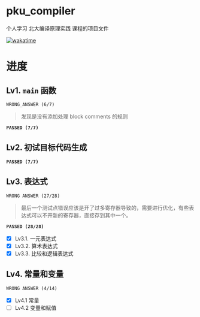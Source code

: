 # pku_compiler
个人学习 北大编译原理实践 课程的项目文件

[![wakatime](https://wakatime.com/badge/user/595d4312-2ac6-4d72-a323-befb05c7c3ac/project/5abb7d3a-d43e-46e0-ac2f-eefe866f701e.svg)](https://wakatime.com/badge/user/595d4312-2ac6-4d72-a323-befb05c7c3ac/project/5abb7d3a-d43e-46e0-ac2f-eefe866f701e)

# 进度

## Lv1. `main` 函数
`WRONG_ANSWER (6/7)`
> 发现是没有添加处理 block comments 的规则

**`PASSED (7/7)`**

## Lv2. 初试目标代码生成
**`PASSED (7/7)`**

## Lv3. 表达式

`WRONG ANSWER (27/28)`

> 最后一个测试点错误应该是开了过多寄存器导致的，需要进行优化，有些表达式可以不开新的寄存器，直接存到其中一个。

**`PASSED (28/28)`**

- [x] Lv3.1. 一元表达式
- [x] Lv3.2. 算术表达式
- [x] Lv3.3. 比较和逻辑表达式

## Lv4. 常量和变量

`WRONG ANSWER (4/14)`

- [x] Lv4.1 常量
- [ ] Lv4.2 变量和赋值
